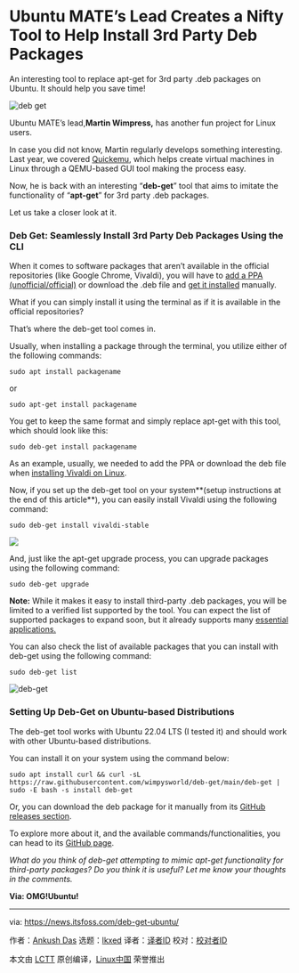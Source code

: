 [#]: subject: "Ubuntu MATE’s Lead Creates a Nifty Tool to Help Install 3rd Party Deb Packages"
[#]: via: "https://news.itsfoss.com/deb-get-ubuntu/"
[#]: author: "Ankush Das https://news.itsfoss.com/author/ankush/"
[#]: collector: "lkxed"
[#]: translator: "lkxed"
[#]: reviewer: " "
[#]: publisher: " "
[#]: url: " "

Ubuntu MATE’s Lead Creates a Nifty Tool to Help Install 3rd Party Deb Packages
======
An interesting tool to replace apt-get for 3rd party .deb packages on Ubuntu. It should help you save time!

![deb get][1]

Ubuntu MATE’s lead,**Martin Wimpress,** has another fun project for Linux users.

In case you did not know, Martin regularly develops something interesting. Last year, we covered [Quickemu][2], which helps create virtual machines in Linux through a QEMU-based GUI tool making the process easy.

Now, he is back with an interesting “**deb-get**” tool that aims to imitate the functionality of “**apt-get**” for 3rd party .deb packages.

Let us take a closer look at it.

### Deb Get: Seamlessly Install 3rd Party Deb Packages Using the CLI

When it comes to software packages that aren’t available in the official repositories (like Google Chrome, Vivaldi), you will have to [add a PPA (unofficial/official)][3] or download the .deb file and [get it installed][4] manually.

What if you can simply install it using the terminal as if it is available in the official repositories?

That’s where the deb-get tool comes in.

Usually, when installing a package through the terminal, you utilize either of the following commands:

```
sudo apt install packagename
```

or

```
sudo apt-get install packagename
```

You get to keep the same format and simply replace apt-get with this tool, which should look like this:

```
sudo deb-get install packagename
```

As an example, usually, we needed to add the PPA or download the deb file when [installing Vivaldi on Linux][5].

Now, if you set up the deb-get tool on your system**(setup instructions at the end of this article**), you can easily install Vivaldi using the following command:

```
sudo deb-get install vivaldi-stable
```

![][6]

And, just like the apt-get upgrade process, you can upgrade packages using the following command:

```
sudo deb-get upgrade
```

**Note:** While it makes it easy to install third-party .deb packages, you will be limited to a verified list supported by the tool. You can expect the list of supported packages to expand soon, but it already supports many [essential applications.][7]

You can also check the list of available packages that you can install with deb-get using the following command:

```
sudo deb-get list
```

![deb-get][8]

### Setting Up Deb-Get on Ubuntu-based Distributions

The deb-get tool works with Ubuntu 22.04 LTS (I tested it) and should work with other Ubuntu-based distributions.

You can install it on your system using the command below:

```
sudo apt install curl && curl -sL https://raw.githubusercontent.com/wimpysworld/deb-get/main/deb-get | sudo -E bash -s install deb-get
```

Or, you can download the deb package for it manually from its [GitHub releases section][9].

To explore more about it, and the available commands/functionalities, you can head to its [GitHub page][10].

*What do you think of deb-get attempting to mimic apt-get functionality for third-party packages? Do you think it is useful? Let me know your thoughts in the comments.*

**Via: OMG!Ubuntu!**

--------------------------------------------------------------------------------

via: https://news.itsfoss.com/deb-get-ubuntu/

作者：[Ankush Das][a]
选题：[lkxed][b]
译者：[译者ID](https://github.com/译者ID)
校对：[校对者ID](https://github.com/校对者ID)

本文由 [LCTT](https://github.com/LCTT/TranslateProject) 原创编译，[Linux中国](https://linux.cn/) 荣誉推出

[a]: https://news.itsfoss.com/author/ankush/
[b]: https://github.com/lkxed
[1]: https://news.itsfoss.com/wp-content/uploads/2022/05/deb-get.jpg
[2]: https://itsfoss.com/quickgui/
[3]: https://itsfoss.com/ppa-guide/
[4]: https://itsfoss.com/install-deb-files-ubuntu/
[5]: https://itsfoss.com/install-vivaldi-ubuntu-linux/
[6]: https://news.itsfoss.com/wp-content/uploads/2022/05/deb-get-vivaldi.jpg
[7]: https://itsfoss.com/essential-linux-applications/
[8]: https://news.itsfoss.com/wp-content/uploads/2022/05/deb-get-list.jpg
[9]: https://github.com/wimpysworld/deb-get/releases
[10]: https://github.com/wimpysworld/deb-get
